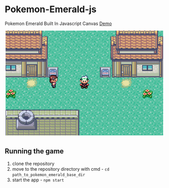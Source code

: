 # Pokemon-Emerald-js
Pokemon Emerald Built In Javascript Canvas
[Demo](https://ofirbartal100.github.io/Pokemon_Emerald_Js)

![Littleroot Town](screenshots/1.png)

## Running the game
1. clone the repository
2. move to the repository directory with cmd - `cd path_to_pokemon_emerald_base_dir`
3. start the app - `npm start`
